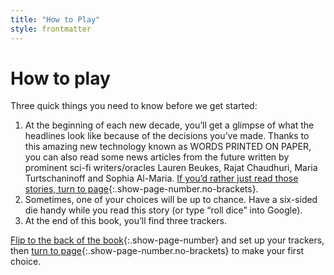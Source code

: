 ```yaml
---
title: "How to Play"
style: frontmatter
---
```


# How to play

Three quick things you need to know before we get started:

1. At the beginning of each new decade, you’ll get a glimpse of what the headlines look like because of the decisions you’ve made. Thanks to this amazing new technology known as WORDS PRINTED ON PAPER, you can also read some news articles from the future written by prominent sci-fi writers/oracles Lauren Beukes, Rajat Chaudhuri, Maria Turtschaninoff and Sophia Al-Maria. [If you’d rather just read those stories, turn to page](stories.html){:.show-page-number.no-brackets}.
2. Sometimes, one of your choices will be up to chance. Have a six-sided die handy while you read this story (or type “roll dice” into Google).
3. At the end of this book, you’ll find three trackers. 

[Flip to the back of the book](endmatter_trackers.html){:.show-page-number} and set up your trackers, then [turn to page](chapter_welcome-to-2021.html){:.show-page-number.no-brackets} to make your first choice.
